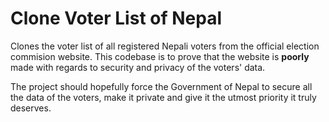 # Clone Voter List of Nepal

Clones the voter list of all registered Nepali voters from the official election commision website. This codebase is to prove that the website is **poorly** made with regards to security and privacy of the voters' data.

The project should hopefully force the Government of Nepal to secure all the data of the voters, make it private and give it the utmost priority it truly deserves.
